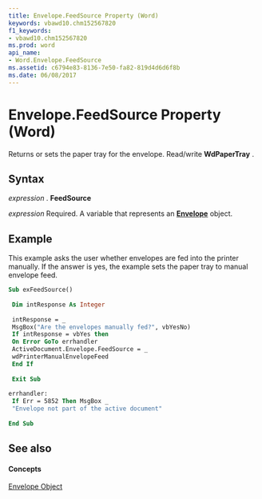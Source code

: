 ```yaml
---
title: Envelope.FeedSource Property (Word)
keywords: vbawd10.chm152567820
f1_keywords:
- vbawd10.chm152567820
ms.prod: word
api_name:
- Word.Envelope.FeedSource
ms.assetid: c6794e83-8136-7e50-fa82-819d4d6d6f8b
ms.date: 06/08/2017
---
```



# Envelope.FeedSource Property (Word)

Returns or sets the paper tray for the envelope. Read/write **WdPaperTray** .


## Syntax

 _expression_ . **FeedSource**

 _expression_ Required. A variable that represents an **[Envelope](envelope-object-word.md)** object.


## Example

This example asks the user whether envelopes are fed into the printer manually. If the answer is yes, the example sets the paper tray to manual envelope feed.


```vb
Sub exFeedSource() 
 
 Dim intResponse As Integer 
 
 intResponse = _ 
 MsgBox("Are the envelopes manually fed?", vbYesNo) 
 If intResponse = vbYes then 
 On Error GoTo errhandler 
 ActiveDocument.Envelope.FeedSource = _ 
 wdPrinterManualEnvelopeFeed 
 End If 
 
 Exit Sub 
 
errhandler: 
 If Err = 5852 Then MsgBox _ 
 "Envelope not part of the active document" 
 
End Sub
```


## See also


#### Concepts


[Envelope Object](envelope-object-word.md)

